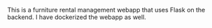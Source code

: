 This is a furniture rental management webapp that uses Flask on the backend. I have dockerized the webapp as well.
